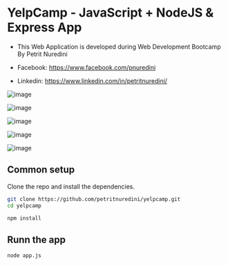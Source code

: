 # YelpCamp - JavaScript + NodeJS & Express App

- This Web Application is developed during Web Development Bootcamp By Petrit Nuredini

- Facebook: https://www.facebook.com/pnuredini
- Linkedin: https://www.linkedin.com/in/petritnuredini/


![image](https://i.imgur.com/BluYhKV.png)

![image](https://i.imgur.com/6bbKGyQ.png)

![image](https://i.imgur.com/MrydAAo.png)

![image](https://i.imgur.com/1Ie7xHt.png)

![image](https://i.imgur.com/KFnH1sZ.png)


## Common setup

Clone the repo and install the dependencies.

```bash
git clone https://github.com/petritnuredini/yelpcamp.git
cd yelpcamp
```

```bash
npm install
```

## Runn the app

```bash
node app.js
```

